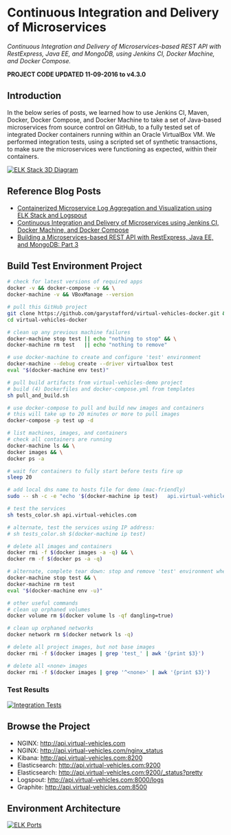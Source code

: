 # Continuous Integration and Delivery of Microservices

_Continuous Integration and Delivery of Microservices-based REST API with RestExpress, Java EE, and MongoDB, using Jenkins CI, Docker Machine, and Docker Compose._

__PROJECT CODE UPDATED 11-09-2016 to v4.3.0__

## Introduction

In the below series of posts, we learned how to use Jenkins CI, Maven, Docker, Docker Compose, and Docker Machine to take a set of Java-based microservices from source control on GitHub, to a fully tested set of integrated Docker containers running within an Oracle VirtualBox VM. We performed integration tests, using a scripted set of synthetic transactions, to make sure the microservices were functioning as expected, within their containers.

[![ELK Stack 3D Diagram](https://programmaticponderings.files.wordpress.com/2015/08/elk-stack-3d-diagram-1.png?w=620)](https://programmaticponderings.files.wordpress.com/2015/08/elk-stack-3d-diagram-1.png)

## Reference Blog Posts

- [Containerized Microservice Log Aggregation and Visualization using ELK Stack and Logspout](http://wp.me/p1RD28-1wl)
- [Continuous Integration and Delivery of Microservices using Jenkins CI, Docker Machine, and Docker Compose](http://wp.me/p1RD28-1uZ)
- [Building a Microservices-based REST API with RestExpress, Java EE, and MongoDB: Part 3](http://wp.me/p1RD28-1sc)

## Build Test Environment Project

```bash
# check for latest versions of required apps
docker -v && docker-compose -v && \
docker-machine -v && VBoxManage --version

# pull this GitHub project
git clone https://github.com/garystafford/virtual-vehicles-docker.git && \
cd virtual-vehicles-docker

# clean up any previous machine failures
docker-machine stop test || echo "nothing to stop" && \
docker-machine rm test   || echo "nothing to remove"

# use docker-machine to create and configure 'test' environment
docker-machine --debug create --driver virtualbox test
eval "$(docker-machine env test)"

# pull build artifacts from virtual-vehicles-demo project
# build (4) Dockerfiles and docker-compose.yml from templates
sh pull_and_build.sh

# use docker-compose to pull and build new images and containers
# this will take up to 20 minutes or more to pull images
docker-compose -p test up -d

# list machines, images, and containers
# check all containers are running
docker-machine ls && \
docker images && \
docker ps -a

# wait for containers to fully start before tests fire up
sleep 20

# add local dns name to hosts file for demo (mac-friendly)
sudo -- sh -c -e "echo '$(docker-machine ip test)   api.virtual-vehicles.com' >> /etc/hosts";

# test the services
sh tests_color.sh api.virtual-vehicles.com

# alternate, test the services using IP address:
# sh tests_color.sh $(docker-machine ip test)

# delete all images and containers
docker rmi -f $(docker images -a -q) && \
docker rm -f $(docker ps -a -q)

# alternate, complete tear down: stop and remove 'test' environment when complete
docker-machine stop test && \
docker-machine rm test
eval "$(docker-machine env -u)"

# other useful commands
# clean up orphaned volumes
docker volume rm $(docker volume ls -qf dangling=true)

# clean up orphaned networks
docker network rm $(docker network ls -q)

# delete all project images, but not base images
docker rmi -f $(docker images | grep 'test_' | awk '{print $3}')

# delete all <none> images
docker rmi -f $(docker images | grep '^<none>' | awk '{print $3}')
```

### Test Results

[![Integration Tests](https://programmaticponderings.files.wordpress.com/2015/08/integration-tests1.png?w=620)](https://programmaticponderings.files.wordpress.com/2015/08/integration-tests1.png)

## Browse the Project

- NGINX: <http://api.virtual-vehicles.com>
- NGINX: <http://api.virtual-vehicles.com/nginx_status>
- Kibana: <http://api.virtual-vehicles.com:8200>
- Elasticsearch: <http://api.virtual-vehicles.com:9200>
- Elasticsearch: <http://api.virtual-vehicles.com:9200/_status?pretty>
- Logspout: <http://api.virtual-vehicles.com:8000/logs>
- Graphite: <http://api.virtual-vehicles.com:8500>

## Environment Architecture

[![ELK Ports](https://programmaticponderings.files.wordpress.com/2015/07/elk-ports.png?w=620)](https://programmaticponderings.files.wordpress.com/2015/07/elk-ports.png)
